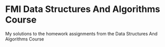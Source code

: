 # FMI Data Structures And Algorithms Course
 My solutions to the homework assignments from the Data Structures And Algorithms Course